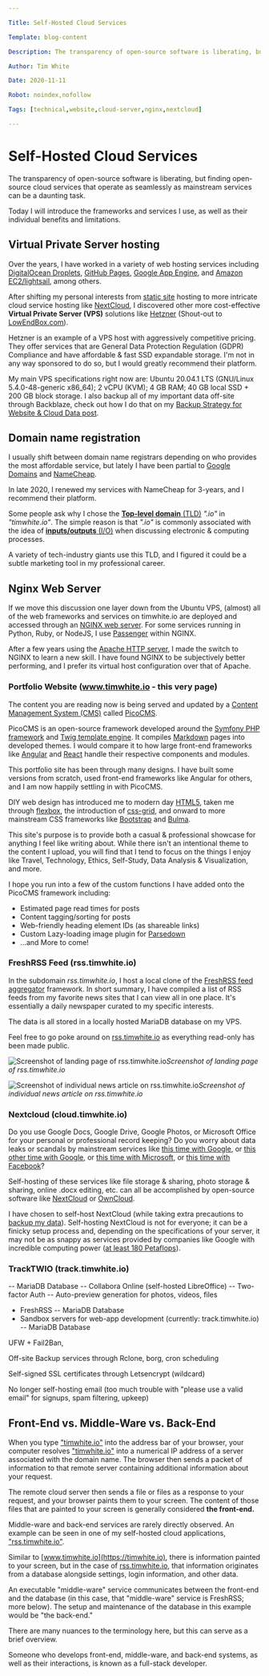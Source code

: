 ```yaml
---

Title: Self-Hosted Cloud Services

Template: blog-content

Description: The transparency of open-source software is liberating, but open-source cloud services that work as seamlessly as the widely-used Google, Apple, or other services can be a near-impossible feat.

Author: Tim White

Date: 2020-11-11

Robot: noindex,nofollow

Tags: [technical,website,cloud-server,nginx,nextcloud]

---
```


# Self-Hosted Cloud Services

The transparency of open-source software is liberating, but finding open-source cloud services that operate as seamlessly as mainstream services can be a daunting task.

Today I will introduce the frameworks and services I use, as well as their individual benefits and limitations.

## Virtual Private Server hosting

Over the years, I have worked in a variety of web hosting services including [DigitalOcean Droplets](https://www.digitalocean.com/products/droplets/), [GitHub Pages](https://pages.github.com/), [Google App Engine](https://cloud.google.com/appengine/), and [Amazon EC2/lightsail](https://aws.amazon.com/lightsail/), among others.

After shifting my personal interests from [static site](https://en.wikipedia.org/wiki/Static_web_page) hosting to more intricate cloud service hosting like [NextCloud](https://nextcloud.com/), I discovered other more cost-effective **Virtual Private Server (VPS)** solutions like [Hetzner](https://hetzner.com) (Shout-out to [LowEndBox.com](https://lowendbox.com/)).

Hetzner is an example of a VPS host with aggressively competitive pricing. They offer services that are General Data Protection Regulation (GDPR) Compliance and have affordable & fast SSD expandable storage. I'm not in any way sponsored to do so, but I would greatly recommend their platform.

My main VPS specifications right now are: Ubuntu 20.04.1 LTS (GNU/Linux 5.4.0-48-generic x86_64); 2 vCPU (KVM); 4 GB RAM; 40 GB local SSD + 200 GB block storage. I also backup all of my important data off-site through Backblaze, check out how I do that on my [Backup Strategy for Website & Cloud Data post](https://timwhite.io/blog/backup-strategy).

## Domain name registration

I usually shift between domain name registrars depending on who provides the most affordable service, but lately I have been partial to [Google Domains](https://domains.google.com) and [NameCheap](https://namecheap.com).

In late 2020, I renewed my services with NameCheap for 3-years, and I recommend their platform.

Some people ask why I chose the **[Top-level domain](https://en.wikipedia.org/wiki/List_of_Internet_top-level_domains)**[ (TLD)](https://en.wikipedia.org/wiki/List_of_Internet_top-level_domains) *".io"* in *"timwhite.io"*. The simple reason is that *".io"* is commonly associated with the idea of **[inputs/outputs](https://en.wikipedia.org/wiki/Input/output)**[ (I/O)](https://en.wikipedia.org/wiki/Input/output) when discussing electronic & computing processes.

A variety of tech-industry giants use this TLD, and I figured it could be a subtle marketing tool in my professional career.

## Nginx Web Server

If we move this discussion one layer down from the Ubuntu VPS, (almost) all of the web frameworks and services on timwhite.io are deployed and accessed through an [NGINX web server](https://www.nginx.com/). For some services running in Python, Ruby, or NodeJS, I use [Passenger](https://www.phusionpassenger.com/docs/tutorials/what_is_passenger/) within NGINX.

After a few years using the [Apache HTTP server](https://en.wikipedia.org/wiki/Apache_HTTP_Server), I made the switch to NGINX to learn a new skill. I have found NGINX to be subjectively better performing, and I prefer its virtual host configuration over that of Apache.

### Portfolio Website (www.timwhite.io - this very page)

The content you are reading now is being served and updated by a [Content Management System (CMS)](https://en.wikipedia.org/wiki/Content_management_system) called [PicoCMS](https://github.com/picocms/Pico).

PicoCMS is an open-source framework developed around the [Symfony PHP framework](https://symfony.com/) and [Twig template engine](https://twig.symfony.com/). It compiles [Markdown](https://en.wikipedia.org/wiki/Markdown) pages into developed themes. I would compare it to how large front-end frameworks like [Angular](https://angular.io/guide/component-overview) and [React](https://reactjs.org/docs/components-and-props.html) handle their respective components and modules.

This portfolio site has been through many designs. I have built some versions from scratch, used front-end frameworks like Angular for others, and I am now happily settling in with PicoCMS.

DIY web design has introduced me to modern day [HTML5](https://html.com/html5/), taken me through [flexbox](https://css-tricks.com/snippets/css/a-guide-to-flexbox/), the introduction of [css-grid](https://css-tricks.com/snippets/css/complete-guide-grid/), and onward to more mainstream CSS frameworks like [Bootstrap](https://blog.getbootstrap.com/2020/06/16/bootstrap-5-alpha/) and [Bulma](https://bulma.io/).

This site's purpose is to provide both a casual & professional showcase for anything I feel like writing about. While there isn't an intentional theme to the content I upload, you will find that I tend to focus on the things I enjoy like Travel, Technology, Ethics, Self-Study, Data Analysis & Visualization, and more.

I hope you run into a few of the custom functions I have added onto the PicoCMS framework including:

* Estimated page read times for posts
* Content tagging/sorting for posts
* Web-friendly heading element IDs (as shareable links)
* Custom Lazy-loading image plugin for [Parsedown](https://github.com/erusev/parsedown)
* ...and More to come!

### FreshRSS Feed (rss.timwhite.io)

In the subdomain *rss.timwhite.io*, I host a local clone of the [FreshRSS feed aggregator](https://www.freshrss.org/) framework. In short summary, I have compiled a list of RSS feeds from my favorite news sites that I can view all in one place. It's essentially a daily newspaper curated to my specific interests.

The data is all stored in a locally hosted MariaDB database on my VPS.

Feel free to go poke around on [rss.timwhite.io](https://rss.timwhite.io/) as everything read-only has been made public.

![Screenshot of landing page of rss.timwhite.io](https://cloud.timwhite.io/s/zYFMZEQzKpnE8rw/preview)*Screenshot of landing page of rss.timwhite.io*

![Screenshot of individual news article on rss.timwhite.io](https://cloud.timwhite.io/s/FcbKM5rwbnMxtna/preview)*Screenshot of individual news article on rss.timwhite.io*

### Nextcloud (cloud.timwhite.io)

Do you use Google Docs, Google Drive, Google Photos, or Microsoft Office for your personal or professional record keeping? Do you worry about data leaks or scandals by mainstream services like [this time with Google](https://mashable.com/article/google-photos-videos-glitch/), or [this other time with Google](https://en.wikipedia.org/wiki/2018_Google_data_breach), or [this time with Microsoft](https://en.wikipedia.org/wiki/2021_Microsoft_Exchange_Server_data_breach), or [this time with Facebook](https://en.wikipedia.org/wiki/Facebook%E2%80%93Cambridge_Analytica_data_scandal)?

Self-hosting of these services like file storage & sharing, photo storage & sharing, online .docx editing, etc. can all be accomplished by open-source software like [NextCloud](https://nextcloud.com/) or [OwnCloud](https://owncloud.com).

I have chosen to self-host NextCloud (while taking extra precautions to [backup my data](https://timwhite.io/blog/backup-strategy)). Self-hosting NextCloud is not for everyone; it can be a finicky setup process and, depending on the specifications of your server, it may not be as snappy as services provided by companies like Google with incredible computing power ([at least 180 Petaflops](https://bit.ly/3msn2zm)).

### TrackTWIO (track.timwhite.io)

\-- MariaDB Database -- Collabora Online (self-hosted LibreOffice) -- Two-factor Auth -- Auto-preview generation for photos, videos, files

* FreshRSS -- MariaDB Database
* Sandbox servers for web-app development (currently: track.timwhite.io) -- MariaDB Database

UFW + Fail2Ban,

Off-site Backup services through Rclone, borg, cron scheduling

Self-signed SSL certificates through Letsencrypt (wildcard)

No longer self-hosting email (too much trouble with "please use a valid email" for signups, spam filtering, upkeep)

## Front-End vs. Middle-Ware vs. Back-End

When you type ["timwhite.io"](https://timwhite.io/) into the address bar of your browser, your computer resolves ["timwhite.io"](https://timwhite.io/) into a numerical IP address of a server associated with the domain name. The browser then sends a packet of information to that remote server containing additional information about your request.

The remote cloud server then sends a file or files as a response to your request, and your browser paints them to your screen. The content of those files that are painted to your screen is generally considered **the front-end.**

Middle-ware and back-end services are rarely directly observed. An example can be seen in one of my self-hosted cloud applications, ["rss.timwhite.io"](https://rss.timwhite.io).

Similar to [www.timwhite.io](https://timwhite.io), there is information painted to your screen, but in the case of [rss.timwhite.io](%22https://rss.timwhite.io%22), that information originates from a database alongside settings, login information, and other data.

An executable "middle-ware" service communicates between the front-end and the database (in this case, that "middle-ware" service is FreshRSS; more below). The setup and maintenance of the database in this example would be "the back-end."

There are many nuances to the terminology here, but this can serve as a brief overview.

Someone who develops front-end, middle-ware, and back-end systems, as well as their interactions, is known as a full-stack developer.
